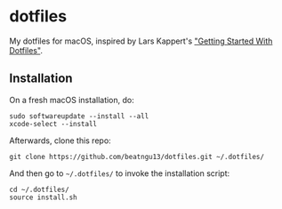 # dotfiles

My dotfiles for macOS, inspired by Lars Kappert's ["Getting Started With Dotfiles"](https://medium.com/@webprolific/getting-started-with-dotfiles-43c3602fd789).

## Installation

On a fresh macOS installation, do:

```
sudo softwareupdate --install --all
xcode-select --install
```

Afterwards, clone this repo:

```
git clone https://github.com/beatngu13/dotfiles.git ~/.dotfiles/
```

And then go to `~/.dotfiles/` to invoke the installation script:

```
cd ~/.dotfiles/
source install.sh
```
